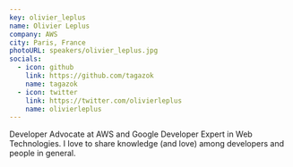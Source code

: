 ```yaml
---
key: olivier_leplus
name: Olivier Leplus
company: AWS
city: Paris, France
photoURL: speakers/olivier_leplus.jpg
socials:
  - icon: github
    link: https://github.com/tagazok
    name: tagazok
  - icon: twitter
    link: https://twitter.com/olivierleplus
    name: olivierleplus
---
```


Developer Advocate at AWS and Google Developer Expert in Web Technologies. I love to share knowledge (and love) among developers and people in general.